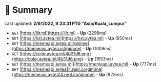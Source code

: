 # 📖 Summary
Last updated: **2/9/2022, 9:23:31 PTG "Asia/Kuala_Lumpur"**

- `GET` [https://lilr.ml](https://lilr.ml) - **Up** (2298ms)
- `GET` [https://hst.aytea.ml](https://hst.aytea.ml) - **Up** (950ms)
- `GET` [https://memeapi.aytea.ml/gimme](https://memeapi.aytea.ml/gimme) - **Up** (1009ms)
- `GET` [https://color.aytea.ml/4b31d6.png](https://color.aytea.ml/4b31d6.png) - **Up** (1553ms)
- `GET` [https://memeapi.aytea.ml](https://memeapi.aytea.ml) - **Up** (777ms)
- `GET` [https://memeapi.aytea14.repl.co/gimme](https://memeapi.aytea14.repl.co/gimme) - **Up** (823ms)
